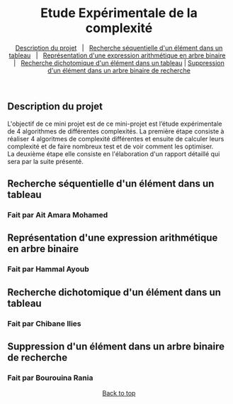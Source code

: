 <h1 align="center">Etude Expérimentale de la complexité</h1>

<p align="center">
  <a href="#description-du-projet">Description du projet</a>   |   
  <a href="#recherche-séquentielle-dun-élément-dans-un-tableau">Recherche séquentielle d'un élément dans un tableau</a>   |  
  <a href="#représentation-dune-expression-arithmétique-en-arbre-binaire">Représentation d'une expression arithmétique en arbre binaire</a>   |  
  <a href="#recherche-séquentielle-dun-élément-dans-un-tableau">Recherche dichotomique d'un élément dans un tableau</a> |
  <a href="#suppression-dun-élément-dans-un-arbre-binaire-de-recherche">Suppression d'un élément dans un arbre binaire de recherche</a> 
</p>

<br>

## Description du projet
L'objectif de ce mini projet est de ce mini-projet est l’étude expérimentale de 4 algorithmes de différentes complexités.
La première étape consiste à réaliser 4 algoritmes de complexité différentes et ensuite de calculer leurs complexité et de faire nombreux test et de voir comment les optimiser.<br>
La deuxième étape elle consiste en l'élaboration d'un rapport détaillé qui sera par la suite présenté.<br>

## Recherche séquentielle d'un élément dans un tableau
<h3>Fait par Ait Amara Mohamed</h3>

## Représentation d'une expression arithmétique en arbre binaire
<h3>Fait par Hammal Ayoub</h3>

## Recherche dichotomique d'un élément dans un tableau
<h3>Fait par Chibane Ilies</h3>

## Suppression d'un élément dans un arbre binaire de recherche
<h3>Fait par Bourouina Rania</h3>

<p align="center">
<a href="#top">Back to top</a>
</p>
